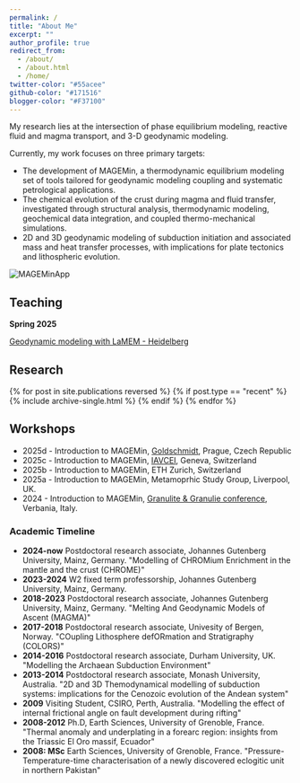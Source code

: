 ```yaml
---
permalink: /
title: "About Me"
excerpt: ""
author_profile: true
redirect_from: 
  - /about/
  - /about.html
  - /home/
twitter-color: "#55acee"
github-color: "#171516"
blogger-color: "#F37100"
---
```


My research lies at the intersection of phase equilibrium modeling, reactive fluid and magma transport, and 3-D geodynamic modeling. 

Currently, my work focuses on three primary targets:

* The development of MAGEMin, a thermodynamic equilibrium modeling set of tools tailored for geodynamic modeling coupling and systematic petrological applications.
* The chemical evolution of the crust during magma and fluid transfer, investigated through structural analysis, thermodynamic modeling, geochemical data integration, and coupled thermo-mechanical simulations.
* 2D and 3D geodynamic modeling of subduction initiation and associated mass and heat transfer processes, with implications for plate tectonics and lithospheric evolution.

  

![MAGEMinApp](/files/Research_interest.jpg)

## Teaching

**Spring 2025**

[Geodynamic modeling with LaMEM - Heidelberg](https://github.com/NicolasRiel/Heidelberg_LaMEM_course)

## Research

{% for post in site.publications reversed %}
  {% if post.type == "recent" %}
    {% include archive-single.html %}
  {% endif %}
{% endfor %}

## Workshops

* 2025d - Introduction to MAGEMin, [Goldschmidt](https://conf.goldschmidt.info/goldschmidt/2025/meetingapp.cgi/Session/7480), Prague, Czech Republic
* 2025c - Introduction to MAGEMin, [IAVCEI](https://sa2025.iavceivolcano.org/workshop-14/), Geneva, Switzerland
* 2025b - Introduction to MAGEMin, ETH Zurich, Switzerland
* 2025a - Introduction to MAGEMin, Metamoprhic Study Group, Liverpool, UK.
* 2024 - Introduction to MAGEMin, [Granulite & Granulie conference](https://granulites2024.sfmc-fr.org/), Verbania, Italy.


### Academic Timeline

* **2024-now** Postdoctoral research associate, Johannes Gutenberg University, Mainz, Germany. "Modelling of CHROMium Enrichment in the mantle and the crust (CHROME)"
* **2023-2024** W2 fixed term professorship, Johannes Gutenberg University, Mainz, Germany. 
* **2018-2023** Postdoctoral research associate, Johannes Gutenberg University, Mainz, Germany. "Melting And Geodynamic Models of Ascent (MAGMA)"
* **2017-2018** Postdoctoral research associate, Univesity of Bergen, Norway. "COupling Lithosphere defORmation and Stratigraphy (COLORS)"
* **2014-2016** Postdoctoral research associate, Durham University, UK. "Modelling the Archaean Subduction Environment"
* **2013-2014** Postdoctoral research associate, Monash University, Australia. "2D and 3D Themodynamical modelling of subduction systems: implications for the Cenozoic evolution of the Andean system"
* **2009** Visiting Student, CSIRO, Perth, Australia. "Modelling the effect of internal frictional angle on fault development during rifting"
* **2008-2012** Ph.D, Earth Sciences, University of Grenoble, France. "Thermal anomaly and underplating in a forearc region: insights from the Triassic El Oro massif, Ecuador"
* **2008: MSc** Earth Sciences, University of Grenoble, France. "Pressure-Temperature-time characterisation of a newly discovered eclogitic unit in northern Pakistan"
  
<!-- <iframe width="300" src="LINK" title="YouTube video player" frameborder="0" allow="accelerometer; clipboard-write; encrypted-media; gyroscope; picture-in-picture" allowfullscreen></iframe> -->
